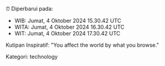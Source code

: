 ⏰ Diperbarui pada:
- WIB: Jumat, 4 Oktober 2024 15.30.42 UTC
- WITA: Jumat, 4 Oktober 2024 16.30.42 UTC
- WIT: Jumat, 4 Oktober 2024 17.30.42 UTC

Kutipan Inspiratif:
"You affect the world by what you browse."


Kategori: technology

